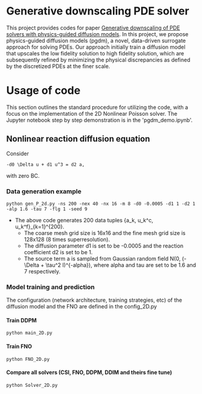 # Generative downscaling PDE solver
This project provides codes for paper [Generative downscaling of PDE solvers with physics-guided diffusion models](https://arxiv.org/pdf/2404.05009.pdf). In this project, we propose physics-guided diffusion models (pgdm), a novel, data-driven surrogate approach for solving PDEs. Our approach initially train a diffusion model that upscales the low fidelity solution to high fidelity solution, which are subsequently refined by minimizing the physical discrepancies as defined by the discretized PDEs at the finer scale.
# Usage of code
This section outlines the standard procedure for utilizing the code, with a focus on the implementation of the 2D Nonlinear Poisson solver. The Jupyter notebook step by step demonstration is in the 'pgdm_demo.ipynb'.  
## Nonlinear reaction diffusion equation
Consider 
```
-d0 \Delta u + d1 u^3 = d2 a,
```
with zero BC.
### Data generation example
```
python gen_P_2d.py -ns 200 -nex 40 -nx 16 -m 8 -d0 -0.0005 -d1 1 -d2 1 -alp 1.6 -tau 7 -flg 1 -seed 9 
````
- The above code generates 200 data tuples {a_k, u_k^c, u_k^f}_{k=1}^{200}. 
  - The coarse mesh grid size is 16x16 and the fine mesh grid size is 128x128 (8 times superresolution).
  - The diffusion parameter d1 is set to be -0.0005 and the reaction coefficient d2 is set to be 1.
  - The source term a is sampled from Gaussian random field N(0, (-\Delta + \tau^2 I)^{-alpha}), where alpha and tau are set to be 1.6 and 7 respectively.
### Model training and prediction 
The configuration (network architecture, training strategies, etc) of the diffusion model and the FNO are defined in the config_2D.py 
#### Train DDPM
```
python main_2D.py
```
#### Train FNO
```
python FNO_2D.py
```
#### Compare all solvers (CSI, FNO, DDPM, DDIM and theirs fine tune)
```
python Solver_2D.py
```

